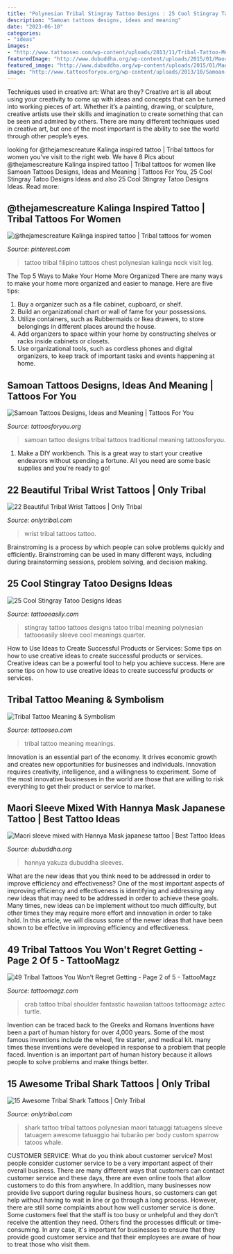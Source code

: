 ```yaml
---
title: "Polynesian Tribal Stingray Tattoo Designs : 25 Cool Stingray Tatoo Designs Ideas"
description: "Samoan tattoos designs, ideas and meaning"
date: "2023-06-10"
categories:
- "ideas"
images:
- "http://www.tattooseo.com/wp-content/uploads/2013/11/Tribal-Tattoo-Meanings-27.jpg"
featuredImage: "http://www.dubuddha.org/wp-content/uploads/2015/01/Maori-sleeve-mixed-with-Hannya-Mask-japanese-tattoo-300x401.jpg"
featured_image: "http://www.dubuddha.org/wp-content/uploads/2015/01/Maori-sleeve-mixed-with-Hannya-Mask-japanese-tattoo-300x401.jpg"
image: "http://www.tattoosforyou.org/wp-content/uploads/2013/10/Samoan-Tribal-Tattoo-Designs.jpg"
---
```



Techniques used in creative art: What are they?
Creative art is all about using your creativity to come up with ideas and concepts that can be turned into working pieces of art. Whether it’s a painting, drawing, or sculpture, creative artists use their skills and imagination to create something that can be seen and admired by others. There are many different techniques used in creative art, but one of the most important is the ability to see the world through other people’s eyes.

	

		
looking for @thejamescreature Kalinga inspired tattoo | Tribal tattoos for women you've visit to the right web. We have 8 Pics about @thejamescreature Kalinga inspired tattoo | Tribal tattoos for women like Samoan Tattoos Designs, Ideas and Meaning | Tattoos For You, 25 Cool Stingray Tatoo Designs Ideas and also 25 Cool Stingray Tatoo Designs Ideas. Read more:
		
    
## @thejamescreature Kalinga Inspired Tattoo | Tribal Tattoos For Women

<img loading=lazy src="https://i.pinimg.com/736x/e5/66/36/e566364e7ebb699d60025a09fc2f3f11.jpg" onerror="this.onerror=null;this.src='https://tse1.mm.bing.net/th?id=OIP.xFYevfLpzX5oc2SkbRCeWgHaJR&amp;pid=15.1';" alt="@thejamescreature Kalinga inspired tattoo | Tribal tattoos for women">

_Source: pinterest.com_

>tattoo tribal filipino tattoos chest polynesian kalinga neck visit leg. 

	

The Top 5 Ways to Make Your Home More Organized
There are many ways to make your home more organized and easier to manage. Here are five tips: 
1. Buy a organizer such as a file cabinet, cupboard, or shelf. 
2. Build an organizational chart or wall of fame for your possessions. 
3. Utilize containers, such as Rubbermaids or Ikea drawers, to store belongings in different places around the house. 
4. Add organizers to space within your home by constructing shelves or racks inside cabinets or closets. 
5. Use organizational tools, such as cordless phones and digital organizers, to keep track of important tasks and events happening at home.

    
## Samoan Tattoos Designs, Ideas And Meaning | Tattoos For You

<img loading=lazy src="http://www.tattoosforyou.org/wp-content/uploads/2013/10/Samoan-Tribal-Tattoo-Designs.jpg" onerror="this.onerror=null;this.src='https://tse1.mm.bing.net/th?id=OIP.OSkZwNioZLdt-KT2Fxl4lgHaKc&amp;pid=15.1';" alt="Samoan Tattoos Designs, Ideas and Meaning | Tattoos For You">

_Source: tattoosforyou.org_

>samoan tattoo designs tribal tattoos traditional meaning tattoosforyou. 

	

1. Make a DIY workbench. This is a great way to start your creative endeavors without spending a fortune. All you need are some basic supplies and you're ready to go!

    
## 22 Beautiful Tribal Wrist Tattoos | Only Tribal

<img loading=lazy src="https://www.onlytribal.com/wp-content/uploads/2015/12/Tribal-Tattoo-Wrist.jpg" onerror="this.onerror=null;this.src='https://tse4.mm.bing.net/th?id=OIP.3DG7JfEKxY-XFmxpE81_zQAAAA&amp;pid=15.1';" alt="22 Beautiful Tribal Wrist Tattoos | Only Tribal">

_Source: onlytribal.com_

>wrist tribal tattoos tattoo. 

	

Brainstroming is a process by which people can solve problems quickly and efficiently. Brainstroming can be used in many different ways, including during brainstorming sessions, problem solving, and decision making.

    
## 25 Cool Stingray Tatoo Designs Ideas

<img loading=lazy src="http://www.tattooeasily.com/wp-content/uploads/2013/07/stingray-tattoo-22.jpg" onerror="this.onerror=null;this.src='https://tse3.mm.bing.net/th?id=OIP.aFbH3qw3c5fD7PettuCwXQHaJ3&amp;pid=15.1';" alt="25 Cool Stingray Tatoo Designs Ideas">

_Source: tattooeasily.com_

>stingray tattoo tattoos designs tatoo tribal meaning polynesian tattooeasily sleeve cool meanings quarter. 

	

How to Use Ideas to Create Successful Products or Services: Some tips on how to use creative ideas to create successful products or services.
Creative ideas can be a powerful tool to help you achieve success. Here are some tips on how to use creative ideas to create successful products or services.

    
## Tribal Tattoo Meaning &amp; Symbolism

<img loading=lazy src="http://www.tattooseo.com/wp-content/uploads/2013/11/Tribal-Tattoo-Meanings-27.jpg" onerror="this.onerror=null;this.src='https://tse3.mm.bing.net/th?id=OIP.5CXMHaHcdb9-eGTNdxgGCQAAAA&amp;pid=15.1';" alt="Tribal Tattoo Meaning &amp; Symbolism">

_Source: tattooseo.com_

>tribal tattoo meaning meanings. 

	

Innovation is an essential part of the economy. It drives economic growth and creates new opportunities for businesses and individuals. Innovation requires creativity, intelligence, and a willingness to experiment. Some of the most innovative businesses in the world are those that are willing to risk everything to get their product or service to market.

    
## Maori Sleeve Mixed With Hannya Mask Japanese Tattoo | Best Tattoo Ideas

<img loading=lazy src="http://www.dubuddha.org/wp-content/uploads/2015/01/Maori-sleeve-mixed-with-Hannya-Mask-japanese-tattoo-300x401.jpg" onerror="this.onerror=null;this.src='https://tse1.mm.bing.net/th?id=OIP.znSA1yX02NhPE_V9D39JzAAAAA&amp;pid=15.1';" alt="Maori sleeve mixed with Hannya Mask japanese tattoo | Best Tattoo Ideas">

_Source: dubuddha.org_

>hannya yakuza dubuddha sleeves. 

	

What are the new ideas that you think need to be addressed in order to improve efficiency and effectiveness?
One of the most important aspects of improving efficiency and effectiveness is identifying and addressing any new ideas that may need to be addressed in order to achieve these goals. Many times, new ideas can be implement without too much difficulty, but other times they may require more effort and innovation in order to take hold. In this article, we will discuss some of the newer ideas that have been shown to be effective in improving efficiency and effectiveness.

    
## 49 Tribal Tattoos You Won&#039;t Regret Getting - Page 2 Of 5 - TattooMagz

<img loading=lazy src="http://tattoomagz.com/wp-content/uploads/crab-tribal-tattoo.jpg" onerror="this.onerror=null;this.src='https://tse4.mm.bing.net/th?id=OIP.D1Yhgj6M9JKdlLLXThnkvAHaLH&amp;pid=15.1';" alt="49 Tribal Tattoos You Won&#039;t Regret Getting - Page 2 of 5 - TattooMagz">

_Source: tattoomagz.com_

>crab tattoo tribal shoulder fantastic hawaiian tattoos tattoomagz aztec turtle. 

	

Invention can be traced back to the Greeks and Romans
Inventions have been a part of human history for over 4,000 years. Some of the most famous inventions include the wheel, fire starter, and medical kit. many times these inventions were developed in response to a problem that people faced. Invention is an important part of human history because it allows people to solve problems and make things better.

    
## 15 Awesome Tribal Shark Tattoos | Only Tribal

<img loading=lazy src="https://www.onlytribal.com/wp-content/uploads/2015/12/Polynesian-Tribal-Shark-Tattoo.jpg" onerror="this.onerror=null;this.src='https://tse1.mm.bing.net/th?id=OIP.eNq_akrNunlEVywm90l-RQHaJ4&amp;pid=15.1';" alt="15 Awesome Tribal Shark Tattoos | Only Tribal">

_Source: onlytribal.com_

>shark tattoo tribal tattoos polynesian maori tatuaggi tatuagens sleeve tatuagem awesome tatuaggio hai tubarão per body custom sparrow tatoos whale. 

	

CUSTOMER SERVICE: What do you think about customer service?
Most people consider customer service to be a very important aspect of their overall business. There are many different ways that customers can contact customer service and these days, there are even online tools that allow customers to do this from anywhere. In addition, many businesses now provide live support during regular business hours, so customers can get help without having to wait in line or go through a long process.
However, there are still some complaints about how well customer service is done. Some customers feel that the staff is too busy or unhelpful and they don't receive the attention they need. Others find the processes difficult or time-consuming. In any case, it's important for businesses to ensure that they provide good customer service and that their employees are aware of how to treat those who visit them.

